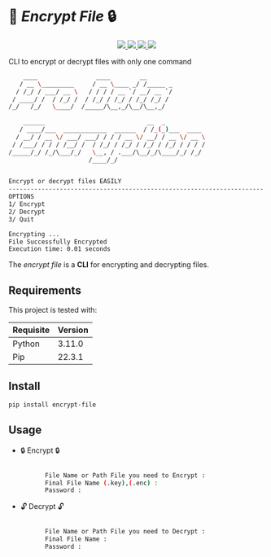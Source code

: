 # :page_with_curl:	_Encrypt File_ :lock: 
<p align="center">
    <p align="center">
    <a href="https://github.com/alcrb/RandomPasswordGenerator/blob/master/LICENSE">
      <img src="https://img.shields.io/github/license/alcrb/RandomPasswordGenerator?color=informational">
    </a>
    <a href="https://www.python.org/">
    	<img src="https://img.shields.io/badge/python-v3.11-informational">
    </a>
    <a href="https://github.com/alcrb/RandomPasswordGenerator">
    	<img src="https://img.shields.io/github/v/release/alcrb/RandomPasswordGenerator">
    </a>
    <img src="https://img.shields.io/github/downloads/alcrb/RandomPasswordGenerator/total?color=important">
  </p>
</p>

CLI to encrypt or decrypt files with only one command
```bash
    ____                ____        __       
   / __ \_________     / __ \____ _/ /_____ _
  / /_/ / ___/ __ \   / / / / __ `/ __/ __ `/
 / ____/ /  / /_/ /  / /_/ / /_/ / /_/ /_/ / 
/_/   /_/   \____/  /_____/\__,_/\__/\__,_/  
                                             
    ______                            __  _           
   / ____/___  ____________  ______  / /_(_)___  ____ 
  / __/ / __ \/ ___/ ___/ / / / __ \/ __/ / __ \/ __ \
 / /___/ / / / /__/ /  / /_/ / /_/ / /_/ / /_/ / / / /
/_____/_/ /_/\___/_/   \__, / .___/\__/_/\____/_/ /_/ 
                      /____/_/                        


Encrypt or decrypt files EASILY 
----------------------------------------------------------------------
OPTIONS
1/ Encrypt
2/ Decrypt
3/ Quit

Encrypting ...
File Successfully Encrypted
Execution time: 0.01 seconds                        
```
The _encrypt file_ is a **CLI** for encrypting and decrypting files.

## Requirements
This project is tested with:

| Requisite      | Version  |
|----------------|----------|
| Python         | 3.11.0   |
| Pip            | 22.3.1   |

## Install
```sh
pip install encrypt-file
```

## Usage
- :lock: Encrypt :lock:
```bash

          File Name or Path File you need to Encrypt :
          Final File Name (.key),(.enc) :
          Password :
```

- :unlock: Decrypt :unlock:
```bash

          File Name or Path File you need to Decrypt :
          Final File Name :
          Password :
```
